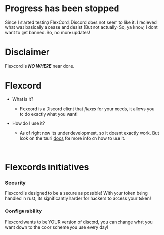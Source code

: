 # Progress has been stopped
Since I started testing FlexCord, Discord does not seem to like it.
I recieved what was basically a cease and desist (But not actually)
So, ya know, I dont want to get banned. So, no more updates!



# Disclaimer
Flexcord is ***NO WHERE*** near done.


# Flexcord

- What is it?
  - Flexcord is a Discord client that *flexes* for your needs, it allows you to do exactly what you want!

- How do I use it?
  - As of right now its under development, so it doesnt exactly work. But look on the tauri [docs](https://tauri.app/v1/app/cli) for more info on how to use it.
<br/>

# Flexcords initiatives

### Security
Flexcord is designed to be a secure as possible! With your token being handled in rust, its significantly harder for hackers to access your token!

### Configurability
Flexcord wants to be YOUR version of discord, you can change what you want down to the color scheme you use every day!
